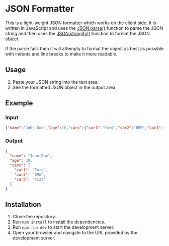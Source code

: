 # JSON Formatter

This is a light-weight JSON formatter which works on the client side. It is written in JavaScript and uses the [JSON.parse()](https://developer.mozilla.org/en-US/docs/Web/JavaScript/Reference/Global_Objects/JSON/parse) function to parse the JSON string and then uses the [JSON.stringify()](https://developer.mozilla.org/en-US/docs/Web/JavaScript/Reference/Global_Objects/JSON/stringify) function to format the JSON object.

If the parse fails then it will attempty to format the object as best as possible with indents and line breaks to make it more readable.

## Usage

1. Paste your JSON string into the text area.
2. See the formatted JSON object in the output area.

## Example

### Input

```json
{"name":"John Doe","age":30,"cars":{"car1":"Ford","car2":"BMW","car3":"Fiat"}}
```

### Output

```json
{
  "name": "John Doe",
  "age": 30,
  "cars": {
    "car1": "Ford",
    "car2": "BMW",
    "car3": "Fiat"
  }
}
```

## Installation

1. Clone the repository.
2. Run `npm install` to install the dependencies.
3. Run `npm run dev` to start the development server.
4. Open your browser and navigate to the URL provided by the development server.
